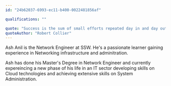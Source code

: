 ```yaml
---
id: "24b62037-6993-ec11-b400-0022481856af"

qualifications: ""

quote: "Success is the sum of small efforts repeated day in and day out."
quoteAuthor: "Robert Collier"
---
```


[Editing your profile]: https://github.com/SSWConsulting/People/wiki/3.-Editing-your-profile

Ash Anil is the Network Engineer at SSW. He's a passionate learner gaining experience in Networking infrastructure and adminitration.

Ash has done his Master's Degree in Network Engineer and currently expereincing a new phase of his life in an IT sector developing skills on Cloud technologies and achieving extensive skills on System Administration.

